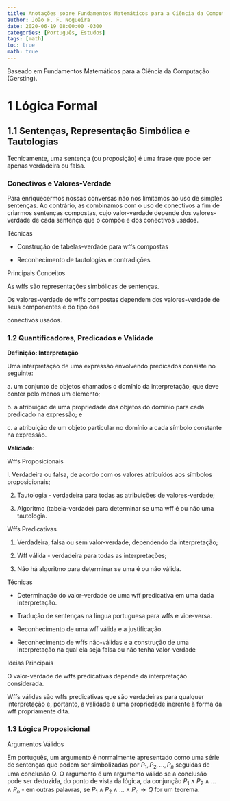 ```yaml
---
title: Anotações sobre Fundamentos Matemáticos para a Ciência da Computação
author: João F. F. Nogueira
date: 2020-06-19 08:00:00 -0300
categories: [Português, Estudos]
tags: [math]
toc: true
math: true
---
```


​Baseado em Fundamentos Matemáticos para a Ciência da Computação (Gersting).
# 1 Lógica Formal

## 1.1 Sentenças, Representação Simbólica e Tautologias

Tecnicamente, uma sentença (ou proposição) é uma frase que pode ser apenas verdadeira ou falsa.

### Conectivos e Valores-Verdade

Para enriquecermos nossas conversas não nos limitamos ao uso de simples sentenças. Ao contrário, as combinamos com o uso de conectivos a fim de criarmos sentenças compostas, cujo valor-verdade depende dos valores-verdade de cada sentença que o compõe e dos conectivos usados.

Técnicas

* Construção de tabelas-verdade para wffs compostas

* Reconhecimento de tautologias e contradições

Principais Conceitos

As wffs são representações simbólicas de sentenças.

Os valores-verdade de wffs compostas dependem dos valores-verdade de seus componentes e do tipo dos

conectivos usados.

### 1.2 Quantificadores, Predicados e Validade

**Definição: Interpretação**

Uma interpretação de uma expressão envolvendo predicados consiste no seguinte:

a. um conjunto de objetos chamados o domínio da interpretação, que deve conter pelo menos um elemento;

b. a atribuição de uma propriedade dos objetos do domínio para cada predicado na expressão; e

c. a atribuição de um objeto particular no domínio a cada símbolo constante na expressão.

**Validade:**

Wffs Proposicionais

 l. Verdadeira ou falsa, de acordo com os valores atribuídos aos símbolos proposicionais;

 2. Tautologia - verdadeira para todas as atribuições de valores-verdade;

 3. Algoritmo (tabela-verdade) para determinar se uma wff é ou não uma tautologia.

Wffs Predicativas

 1. Verdadeira, falsa ou sem valor-verdade, dependendo da interpretação;

 2. Wff válida - verdadeira para todas as interpretações;

 3. Não há algoritmo para determinar se uma é ou não válida.

Técnicas

* Determinação do valor-verdade de uma wff predicativa em uma dada interpretação.

* Tradução de sentenças na língua portuguesa para wffs e vice-versa.

* Reconhecimento de uma wff válida e a justificação.

* Reconhecimento de wffs não-válidas e a construção de uma interpretação na qual ela seja falsa ou não tenha valor-verdade

Ideias Principais

O valor-verdade de wffs predicativas depende da interpretação considerada.

Wffs válidas são wffs predicativas que são verdadeiras para qualquer interpretação e, portanto, a validade é uma propriedade inerente à forma da wff propriamente dita.

### 1.3 Lógica Proposicional

Argumentos Válidos

Em português, um argumento é normalmente apresentado como uma série de sentenças que podem ser simbolizadas por $P_{1},P_{2},...,P_{n}$ seguidas de uma conclusão Q. O argumento é um argumento válido se a conclusão pode ser deduzida, do ponto de vista da lógica, da conjunção $P_{1}\wedge P_{2}\wedge ...\wedge P_{n}$ - em outras palavras, se $P_{1}\wedge P_{2}\wedge ...\wedge P_{n}\to Q$ for um teorema.
